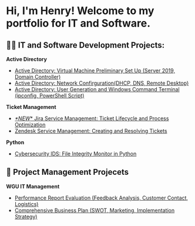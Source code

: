 <h1>Hi, I'm Henry! Welcome to my portfolio for IT and Software.</h1>

<h2>👨‍💻 IT and Software Development Projects:</h2>

<b>Active Directory</b>

- [Active Directory: Virtual Machine Preliminary Set Up (Server 2019, Domain Controller)](https://github.com/henrykim-projects/activedirectory_setup)
- [Active Directory: Network Confirguration(DHCP, DNS, Remote Desktop)](https://github.com/henrykim-projects/activedirectory_config)
- [Active Directory: User Generation and Windows Command Terminal (ipconfig, PowerShell Script)](https://github.com/henrykim-projects/activedirectory_users)

<b>Ticket Management</b>
  
- [*\*NEW*\* Jira Service Management: Ticket Lifecycle and Process Optimization](https://github.com/henrykim-projects/jira_ticketmanagement)
- [Zendesk Service Management: Creating and Resolving Tickets](https://github.com/henrykim-projects/zendesk_ticketmanagement)

<b>Python</b>

- [Cybersecurity IDS: File Integrity Monitor in Python](https://github.com/henrykim-projects/file_integrity_monitor)

<h2>📆 Project Management Projecets</h2>

<b>WGU IT Management</b>
<br/>
- [Performance Report Evaluation (Feedback Analysis, Customer Contact, Logistics)](https://github.com/henrykim-projects/d361_hskim)
- [Comprehensive Business Plan (SWOT, Marketing, Implementation Strategy)](https://github.com/henrykim-projects/qft_capstone_hskim)






